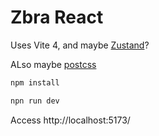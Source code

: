 # Zbra React

Uses Vite 4, and maybe [Zustand](https://github.com/pmndrs/zustand)?

ALso maybe [postcss](https://github.com/csstools/postcss-plugins)

```bash
npm install
```

```bash
npn run dev
```

Access http://localhost:5173/